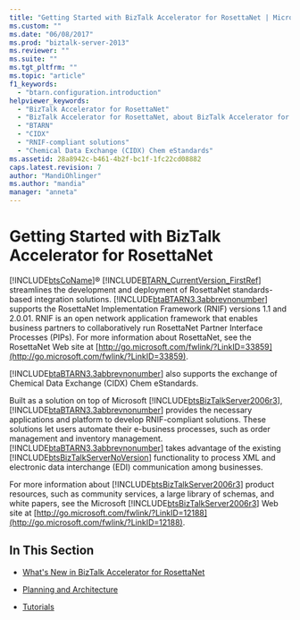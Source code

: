 ```yaml
---
title: "Getting Started with BizTalk Accelerator for RosettaNet | Microsoft Docs"
ms.custom: ""
ms.date: "06/08/2017"
ms.prod: "biztalk-server-2013"
ms.reviewer: ""
ms.suite: ""
ms.tgt_pltfrm: ""
ms.topic: "article"
f1_keywords: 
  - "btarn.configuration.introduction"
helpviewer_keywords: 
  - "BizTalk Accelerator for RosettaNet"
  - "BizTalk Accelerator for RosettaNet, about BizTalk Accelerator for RosettaNet"
  - "BTARN"
  - "CIDX"
  - "RNIF-compliant solutions"
  - "Chemical Data Exchange (CIDX) Chem eStandards"
ms.assetid: 28a8942c-b461-4b2f-bc1f-1fc22cd08882
caps.latest.revision: 7
author: "MandiOhlinger"
ms.author: "mandia"
manager: "anneta"
---
```

# Getting Started with BizTalk Accelerator for RosettaNet
[!INCLUDE[btsCoName](../../includes/btsconame-md.md)]® [!INCLUDE[BTARN_CurrentVersion_FirstRef](../../includes/btarn-currentversion-firstref-md.md)] streamlines the development and deployment of RosettaNet standards-based integration solutions. [!INCLUDE[btaBTARN3.3abbrevnonumber](../../includes/btabtarn3-3abbrevnonumber-md.md)] supports the RosettaNet Implementation Framework (RNIF) versions 1.1 and 2.0.01. RNIF is an open network application framework that enables business partners to collaboratively run RosettaNet Partner Interface Processes (PIPs). For more information about RosettaNet, see the RosettaNet Web site at [http://go.microsoft.com/fwlink/?LinkID=33859](http://go.microsoft.com/fwlink/?LinkID=33859).  
  
 [!INCLUDE[btaBTARN3.3abbrevnonumber](../../includes/btabtarn3-3abbrevnonumber-md.md)] also supports the exchange of Chemical Data Exchange (CIDX) Chem eStandards.  
  
 Built as a solution on top of Microsoft [!INCLUDE[btsBizTalkServer2006r3](../../includes/btsbiztalkserver2006r3-md.md)], [!INCLUDE[btaBTARN3.3abbrevnonumber](../../includes/btabtarn3-3abbrevnonumber-md.md)] provides the necessary applications and platform to develop RNIF-compliant solutions. These solutions let users automate their e-business processes, such as order management and inventory management. [!INCLUDE[btaBTARN3.3abbrevnonumber](../../includes/btabtarn3-3abbrevnonumber-md.md)] takes advantage of the existing [!INCLUDE[btsBizTalkServerNoVersion](../../includes/btsbiztalkservernoversion-md.md)] functionality to process XML and electronic data interchange (EDI) communication among businesses.  
  
 For more information about [!INCLUDE[btsBizTalkServer2006r3](../../includes/btsbiztalkserver2006r3-md.md)] product resources, such as community services, a large library of schemas, and white papers, see the Microsoft [!INCLUDE[btsBizTalkServer2006r3](../../includes/btsbiztalkserver2006r3-md.md)] Web site at [http://go.microsoft.com/fwlink/?LinkID=12188](http://go.microsoft.com/fwlink/?LinkID=12188).  
  
## In This Section  
  
-   [What's New in BizTalk Accelerator for RosettaNet](../../adapters-and-accelerators/accelerator-rosettanet/what-s-new-in-biztalk-accelerator-for-rosettanet.md)  
  
-   [Planning and Architecture](../../adapters-and-accelerators/accelerator-rosettanet/planning-and-architecture2.md)  
  
-   [Tutorials](../../adapters-and-accelerators/accelerator-rosettanet/tutorials2.md)